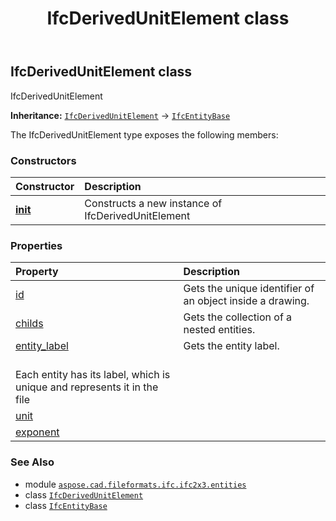 ﻿---
title: IfcDerivedUnitElement class
second_title: Aspose.CAD for Python via .NET API References
description: 
type: docs
weight: 1460
url: /python-net/aspose.cad.fileformats.ifc.ifc2x3.entities/ifcderivedunitelement/
is_root: false
---

## IfcDerivedUnitElement class

IfcDerivedUnitElement



**Inheritance:** [`IfcDerivedUnitElement`](/cad/python-net/aspose.cad.fileformats.ifc.ifc2x3.entities/ifcderivedunitelement) → 
[`IfcEntityBase`](/cad/python-net/aspose.cad.fileformats.ifc/ifcentitybase)



The IfcDerivedUnitElement type exposes the following members:

### Constructors
| Constructor | Description |
| :- | :- |
| [__init__](/cad/python-net/aspose.cad.fileformats.ifc.ifc2x3.entities/ifcderivedunitelement/__init__/#) | Constructs a new instance of IfcDerivedUnitElement |


### Properties
| Property | Description |
| :- | :- |
| [id](/cad/python-net/aspose.cad.fileformats.ifc.ifc2x3.entities/ifcderivedunitelement/id) | Gets the unique identifier of an object inside a drawing. |
| [childs](/cad/python-net/aspose.cad.fileformats.ifc.ifc2x3.entities/ifcderivedunitelement/childs) | Gets the collection of a nested entities. |
| [entity_label](/cad/python-net/aspose.cad.fileformats.ifc.ifc2x3.entities/ifcderivedunitelement/entity_label) | Gets the entity label.<br/>Each entity has its label, which is unique and represents it in the file |
| [unit](/cad/python-net/aspose.cad.fileformats.ifc.ifc2x3.entities/ifcderivedunitelement/unit) |  |
| [exponent](/cad/python-net/aspose.cad.fileformats.ifc.ifc2x3.entities/ifcderivedunitelement/exponent) |  |



### See Also
* module [`aspose.cad.fileformats.ifc.ifc2x3.entities`](..)
* class [`IfcDerivedUnitElement`](/cad/python-net/aspose.cad.fileformats.ifc.ifc2x3.entities/ifcderivedunitelement)
* class [`IfcEntityBase`](/cad/python-net/aspose.cad.fileformats.ifc/ifcentitybase)
